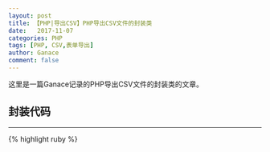 ```yaml
---
layout: post
title: 【PHP|导出CSV】PHP导出CSV文件的封装类
date:   2017-11-07
categories: PHP
tags: [PHP, CSV,表单导出]
author: Ganace
comment: false
---
```


这里是一篇Ganace记录的PHP导出CSV文件的封装类的文章。


## 封装代码

---

{% highlight ruby %}

<?php 
 #导出CSV表格封装类
class OutputCSV
{
    # $filename 为文件名，如'出库报表'
    # $headers 为表头,array数组，如array('a1','a2','a3','a4','a5');
    # $datas 为表中数据，array数组。可以是从数据库中取出的数组。
    public function getCSV($filename,$headers,$datas)
    {
        #设置内存占用
        set_time_limit(0);  
        ini_set('memory_limit', '512M');
        #打开文件句柄  
        $output = fopen('php://output', 'w') or die("Sorry,can't open php://output");  
        #设置头部信息，即此为一个csv文件   
        header("Content-Type: application/csv");  
        header("Content-Disposition: attachment; filename=$filename.csv");  
        #输出csv文件的表头 
        fputcsv($output, $headers);  
        #输出每一行数据到文件中  ,$result为从数据库中取出的数组
        foreach ($datas as $value) {
            fputcsv($output, array_values($value));  
        }
        #关闭文件句柄  
        fclose($output) or die("Sorry,can't close php://output");  
        exit;
    }
}

{% endhighlight %}

---

